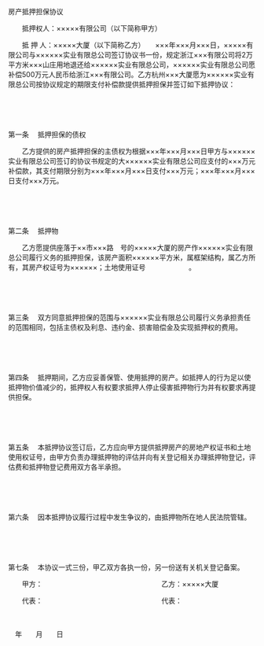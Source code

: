



房产抵押担保协议



 

　　抵押权人：×××××有限公司（以下简称甲方）

　　抵 押 人：×××××大厦（以下简称乙方）　　×××年×××月×××日，×××××有限公司与××××××实业有限总公司签订协议书一份，规定浙江×××有限公司将2万平方米×××山庄用地退还给××××××实业有限总公司，××××××实业有限总公司愿补偿500万元人民币给浙江×××有限公司。乙方杭州×××大厦愿为××××××实业有限总公司按协议规定的期限支付补偿款提供抵押担保并签订如下抵押协议：

　　

　　

第一条
　抵押担保的债权

　　乙方提供的房产抵押担保的主债权为根据×××年×××月×××日甲方与××××××实业有限总公司签订的协议书规定的大××××××实业有限总公司应支付的×××万元补偿款，其支付期限分别为×××年×××月×××日支付×××万元；×××年×××月×××日支付×××万元。

　　

　　

第二条
　抵押物

　　乙方愿提供座落于××市×××路　号的×××××大厦的房产作××××××实业有限总公司履行义务的抵押担保，该房产面积××××××平方米，属框架结构，属乙方所有，其房产权证号为××××××；土地使用证号　　　　　　 。

　　

　　

第三条
　双方同意抵押担保的范围与××××××实业有限总公司履行义务承担责任的范围相同，包括主债权及利息、违约金、损害赔偿金及实现抵押权的费用。

　　

　　

第四条
　抵押期间，乙方应妥善保管、使用抵押的房产。如抵押人的行为足以使抵押物价值减少的，抵押权人有权要求抵押人停止侵害抵押物行为并有权要求再提供担保。

　　

　　

第五条
　本抵押协议签订后，乙方应向甲方提供抵押房产的房地产权证书和土地使用权证号，由甲方负责办理抵押物的评估并向有关登记相关办理抵押物登记，评估费和抵押物登记费用双方各半承担。

　　

　　

第六条
　因本抵押协议履行过程中发生争议的，由抵押物所在地人民法院管辖。

　　

　　

第七条
　本协议一式三份，甲乙双方各执一份，另一份送有关机关登记备案。　　

　　甲方：　　　　　　　　　　　　　　　　　 乙方：×××××大厦　　

　　代表：　　　　　　　　　　　　　　　　　 代表：

　　


 　年　　月　　日
 
　　

